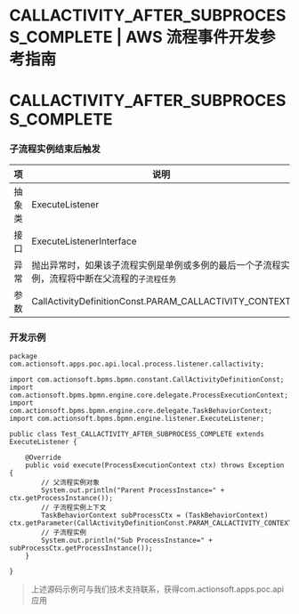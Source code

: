 # CALLACTIVITY_AFTER_SUBPROCESS_COMPLETE | AWS 流程事件开发参考指南

# CALLACTIVITY_AFTER_SUBPROCESS_COMPLETE

### 子流程实例结束后触发

项 | 说明  
---|---  
抽象类 | ExecuteListener  
接口 | ExecuteListenerInterface  
异常 | 抛出异常时，如果该子流程实例是单例或多例的最后一个子流程实例，流程将中断在父流程的`子流程任务`  
参数 | CallActivityDefinitionConst.PARAM_CALLACTIVITY_CONTEXT  
  
### 开发示例
    
    
    package com.actionsoft.apps.poc.api.local.process.listener.callactivity;
    
    import com.actionsoft.bpms.bpmn.constant.CallActivityDefinitionConst;
    import com.actionsoft.bpms.bpmn.engine.core.delegate.ProcessExecutionContext;
    import com.actionsoft.bpms.bpmn.engine.core.delegate.TaskBehaviorContext;
    import com.actionsoft.bpms.bpmn.engine.listener.ExecuteListener;
    
    public class Test_CALLACTIVITY_AFTER_SUBPROCESS_COMPLETE extends ExecuteListener {
    
        @Override
        public void execute(ProcessExecutionContext ctx) throws Exception {
            // 父流程实例对象
            System.out.println("Parent ProcessInstance=" + ctx.getProcessInstance());
            // 子流程实例上下文
            TaskBehaviorContext subProcessCtx = (TaskBehaviorContext) ctx.getParameter(CallActivityDefinitionConst.PARAM_CALLACTIVITY_CONTEXT);
            // 子流程实例
            System.out.println("Sub ProcessInstance=" + subProcessCtx.getProcessInstance());
        }
    
    }
    

> 上述源码示例可与我们技术支持联系，获得com.actionsoft.apps.poc.api应用